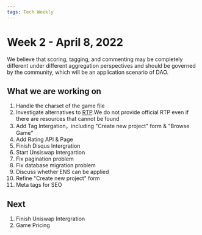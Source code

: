 ```yaml
---
tags: Tech Weekly
---
```

# Week 2 - April 8, 2022

We believe that scoring, tagging, and commenting may be completely different under different aggregation perspectives and should be governed by the community, which will be an application scenario of DAO.

## What we are working on

1. Handle the charset of the game file
2. Investigate alternatives to [RTP](https://easyrpg.org/rtp-replacement/).We do not provide official RTP even if there are resources that cannot be found
3. Add Tag Intergation，including "Create new project" form & "Browse Game"
4. Add Rating API & Page
5. Finish Disqus Intergration
6. Start Unsiswap Intergartion
7. Fix pagination problem
8. Fix database migration problem
9. Discuss whether ENS can be applied
10. Refine "Create new project" form
11. Meta tags for SEO

## Next

1. Finish Uniswap Intergration
2. Game Pricing